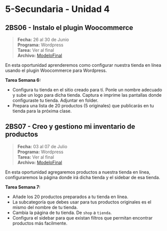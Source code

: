 # 5-Secundaria - Unidad 4

## 2BS06 - Instalo el plugin Woocommerce

> **Fecha:** 26 al 30 de Junio<br> **Programa:** Wordpress<br> **Tarea:** Ver al final<br> **Archivo:** [ModeloFinal](https://github.com/israelcueva/colegio-docs/blob/7f50c4bdb174f5f43f9eff963b208fbb7b3efb70/docs/5-secundaria/archivos/Unidad4/woocommerce.7.8.0.zip ':include :type=code')

En esta oportunidad aprenderemos como configurar nuestra tienda en línea usando el plugin Woocommerce para Wordpress.

**Tarea Semana 6:**

- Configura tu tienda en el sitio creado para tí. Ponle un nombre adecuado y sube un logo para dicha tienda. Captura e imprime las pantallas donde configuraste tu tienda. Adjuntar en folder.
- Prepara una lista de 20 productos (5 originales) que publicarás en tu tienda para la próxima clase.


<div class="currentTheme">

## 2BS07 - Creo y gestiono mi inventario de productos

> **Fecha:** 03 al 07 de Julio<br> **Programa:** Wordpress<br> **Tarea:** Ver al final<br> **Archivo:** [ModeloFinal](https://github.com/israelcueva/colegio-docs/blob/7f50c4bdb174f5f43f9eff963b208fbb7b3efb70/docs/5-secundaria/archivos/Unidad4/woocommerce.7.8.0.zip ':include :type=code')

En esta oportunidad agregaremos productos a nuestra tienda en línea, configuraremos la página donde irá dicha tienda y el sidebar de esa tienda.

**Tarea Semana 7:**

- Añade los 20 productos preparados a tu tienda en línea. 
- La subcategoría que debes usar para tus productos originales es el mismo del nombre de tu tienda.
- Cambia la página de tu tienda. De <code>shop</code> a <code>tienda</code>.
- Configura el sidebar para que existan filtros que permitan encontrar productos más facilmente.

</div>